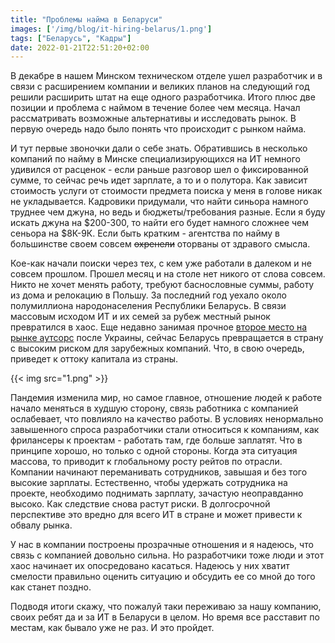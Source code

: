 ```yaml
---
title: "Проблемы найма в Беларуси"
images: ['/img/blog/it-hiring-belarus/1.png']
tags: ["Беларусь", "Кадры"]
date: 2022-01-21T22:51:20+02:00
---
```


В декабре в нашем Минском техническом отделе ушел разработчик и в связи с расширением компании и великих планов на
следующий год решили расширить штат на еще одного разработчика. Итого плюс две позиции и проблема с наймом в течение
более чем месяца. Начал рассматривать возможные альтернативы и исследовать рынок. В первую очередь надо было понять что
происходит с рынком найма.

<!--more-->

И тут первые звоночки дали о себе знать. Обратившись в несколько компаний по найму в Минске специализирующихся на ИТ
немного удивился от расценок - если раньше разговор шел о фиксированной сумме, то сейчас речь идет зарплате, а то и о
полутора. Как зависит стоимость услуги от стоимости предмета поиска у меня в голове никак не укладывается. Кадровики
придумали, что найти синьора намного труднее чем джуна, но ведь и бюджеты/требования разные. Если я буду искать джуна на
$200-300, то найти его будет намного сложнее чем сеньора на $8К-9К. Если быть кратким - агентства по найму в большинстве
своем совсем ~~охренели~~ оторваны от здравого смысла.

Кое-как начали поиски через тех, с кем уже работали в далеком и не совсем прошлом. Прошел месяц и на столе нет никого от
слова совсем. Никто не хочет менять работу, требуют баснословные суммы, работу из дома и релокацию в Польшу. За
последний год уехало около полумиллиона народонаселения Республики Беларусь. В связи массовым исходом ИТ и их семей за
рубеж местный рынок превратился в хаос. Еще недавно занимая
прочное [второе место на рынке аутсорс](https://www.daxx.com/blog/development-trends/average-rates-offshore-developers)
после Украины, сейчас Беларусь превращается в страну с высоким риском для зарубежных компаний. Что, в свою очередь,
приведет к оттоку капитала из страны.

{{< img src="1.png" >}}

Пандемия изменила мир, но самое главное, отношение людей к работе начало меняться в худшую сторону, связь работника с
компанией ослабевает, что повлияло на качество работы. В условиях ненормально завышенного спроса разработчики стали
относиться к компаниям, как фрилансеры к проектам - работать там, где больше заплатят. Что в принципе хорошо, но только
с одной стороны. Когда эта ситуация массова, то приводит к глобальному росту рейтов по отрасли. Компании начинают
переманивать сотрудников, завышая и без того высокие зарплаты. Естественно, чтобы удержать сотрудника на проекте,
необходимо поднимать зарплату, зачастую неоправданно высоко. Как следствие снова растут риски. В долгосрочной
перспективе это вредно для всего ИТ в стране и может привести к обвалу рынка.

У нас в компании построены прозрачные отношения и я надеюсь, что связь с компанией довольно сильна. Но разработчики тоже
люди и этот хаос начинает их опосредовано касаться. Надеюсь у них хватит смелости правильно оценить ситуацию и обсудить
ее со мной до того как станет поздно.

Подводя итоги скажу, что пожалуй таки переживаю за нашу компанию, своих ребят да и за ИТ в Беларуси в целом. Но время
все расставит по местам, как бывало уже не раз. И это пройдет.